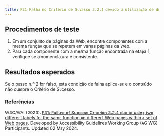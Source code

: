 ```yaml
---
title: F31 Falha no Critério de Sucesso 3.2.4 devido à utilização de duas etiquetas diferentes para a mesma função em páginas Web diferentes num conjunto de páginas Web
---
```


## Procedimentos de teste

1. Em um conjunto de páginas da Web, encontre componentes com a mesma função que se repetem em várias páginas da Web.
2. Para cada componente com a mesma função encontrada na etapa 1, verifique se a nomenclatura é consistente.

## Resultados esperados
Se o passo n.º 2 for falso, esta condição de falha aplica-se e o conteúdo não cumpre o Critério de Sucesso.

### Referências

W3C/WAI (2023). [F31: Failure of Success Criterion 3.2.4 due to using two different labels for the same function on different Web pages within a set of Web pages](https://www.w3.org/WAI/WCAG21/Techniques/failures/F31). Developed by Accessibility Guidelines Working Group (AG WG) Participants. Updated 02 May 2024.